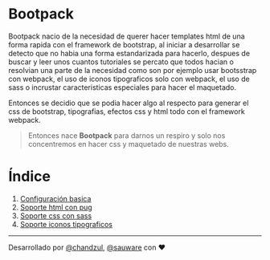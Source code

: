 # Bootpack

Bootpack nacio de la necesidad de querer hacer templates html de una forma rapida con el framework de bootstrap, al iniciar a desarrollar se detecto que no habia una forma estandarizada para hacerlo, despues de buscar y leer unos cuantos tutoriales se percato que todos hacian o resolvian una parte de la necesidad como son por ejemplo usar bootsstrap con webpack, el uso de iconos tipograficos solo con webpack, el uso de sass o incrustar caracteristicas especiales para hacer el maquetado.

Entonces se decidio que se podia hacer algo al respecto para generar el css de bootstrap, tipografias, efectos css y html todo con el framework webpack.

> Entonces nace **Bootpack** para darnos un respiro y solo nos concentremos en hacer css y maquetado de nuestras webs.

# Índice

1. [Configuración basica](https://github.com/mayanfy/bootstrap-webpack-tutorial/blob/master/capitulos/2-bootpack/1-configuracion-basica.md)
2. [Soporte html con pug](#)
3. [Soporte css con sass](#)
4. [Soporte iconos tipograficos](#)

***

Desarrollado por [@chandzul](https://chandzul.com), [@sauware](https://sauware.com) con :heart: